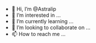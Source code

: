 - 👋 Hi, I’m @Astralip
- 👀 I’m interested in ...
- 🌱 I’m currently learning ...
- 💞️ I’m looking to collaborate on ...
- 📫 How to reach me ...

<!---
Astralip/Astralip is a ✨ special ✨ repository because its `README.md` (this file) appears on your GitHub profile.
You can click the Preview link to take a look at your changes.
--->
